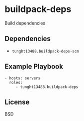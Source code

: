 buildpack-deps
==================

Build dependencies

<!-- Requirements
------------

Any pre-requisites that may not be covered by Ansible itself or the role should be mentioned here. For instance, if the role uses the EC2 module, it may be a good idea to mention in this section that the boto package is required. -->

<!-- Role Variables
--------------

A description of the settable variables for this role should go here, including any variables that are in defaults/main.yml, vars/main.yml, and any variables that can/should be set via parameters to the role. Any variables that are read from other roles and/or the global scope (ie. hostvars, group vars, etc.) should be mentioned here as well. -->

Dependencies
------------

- `tunght13488.buildpack-deps-scm`

Example Playbook
----------------

    - hosts: servers
      roles:
         - tunght13488.buildpack-deps

License
-------

BSD

<!-- Author Information
------------------

An optional section for the role authors to include contact information, or a website (HTML is not allowed).
 -->
